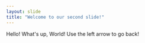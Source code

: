 ```yaml
---
layout: slide
title: "Welcome to our second slide!"
---
```

Hello! What's up, World!
Use the left arrow to go back!

